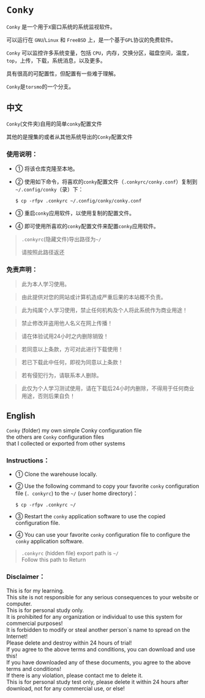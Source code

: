 # `Conky`

`Conky` 是一个用于`X`窗口系统的系统监视软件。    </br>

可以运行在 `GNU`/`Linux` 和 `FreeBSD` 上，是一个基于`GPL`协议的免费软件。    </br>

`Conky` 可以监控许多系统变量，包括 `CPU`，内存，交换分区，磁盘空间，温度，`top`，上传，下载，系统消息，以及更多。    </br>

具有很高的可配置性，但配置有一些难于理解。    </br>

`Conky`是`torsmo`的一个分支。    </br>

## 中文

`Conky`(文件夹)自用的简单`conky`配置文件    </br>

其他的是搜集的或者从其他系统导出的`Conky`配置文件     </br>

### 使用说明：

- ① 将该仓库克隆至本地。    </br>

- ② 使用如下命令，将喜欢的`conky`配置文件（`.conkyrc/conky.conf`）复制到`~/.config/conky`（录）下：    </br>
  
  ```shell
  $ cp -rfpv .conkyrc ~/.config/conky/conky.conf
  ```

- ③ 重启`conky`应用软件，以使用复制的配置文件。    </br>

- ④ 即可使用所喜欢的`conky`配置文件来配置`conky`应用软件。    </br>

> `.conkyrc`(隐藏文件)导出路径为`~/`    </br>
> 
> 请按照此路径返还    </br>

### 免责声明：

> 此为本人学习使用。    </br>

> 由此提供对您的网站或计算机造成严重后果的本站概不负责。    </br>

> 此为纯属个人学习使用，禁止任何机构及个人将此系统作为商业用途！    </br>

> 禁止修改并盗用他人名义在网上传播！    </br>

> 请在体验试用24小时之内删除销毁！    </br>

> 若同意以上条款，方可对此进行下载使用！    </br>

> 若已下载此中任何，即视为同意以上条款！    </br>

> 若有侵犯行为，请联系本人删除。    </br>

> 此仅为个人学习测试使用，请在下载后24小时内删除，不得用于任何商业用途，否则后果自负！    </br>

## English

`Conky` (folder) my own simple Conky configuration file         </br>
the others are `Conky` configuration files         </br>
that I collected or exported from other systems        </br>

### Instructions：

- ① Clone the warehouse locally.    </br>
  

- ② Use the following command to copy your favorite `conky` configuration file (`. conkyrc`) to the `~/` (user home directory)：    </br>
  
  ```shell
  $ cp -rfpv .conkyrc ~/
  ```

- ③ Restart the `conky` application software to use the copied configuration file.    </br>
  

- ④ You can use your favorite `conky` configuration file to configure the `conky` application software.     </br>

> `.conkyrc` (hidden file) export path is `~/`        </br>
> Follow this path to Return         </br>

### Disclaimer：

This is for my learning.        </br>
This site is not responsible for any serious consequences to your website or computer.         </br>
This is for personal study only.         </br>
It is prohibited for any organization or individual to use this system for commercial purposes!         </br>
It is forbidden to modify or steal another person`s name to spread on the Internet!         </br>
Please delete and destroy within 24 hours of trial!         </br>
If you agree to the above terms and conditions, you can download and use this!         </br>
If you have downloaded any of these documents, you agree to the above terms and conditions!         </br>
If there is any violation, please contact me to delete it.         </br>
This is for personal study test only, please delete it within 24 hours after download, not for any commercial use, or else!        </br>
